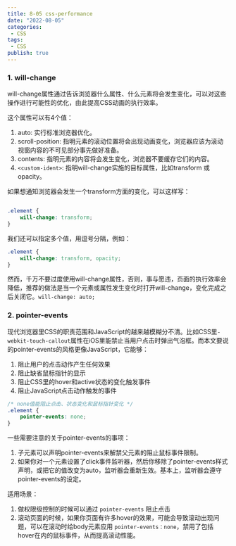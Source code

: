 ```yaml
---
title: 8-05 css-performance
date: "2022-08-05"
categories:
 - CSS
tags:
 - CSS
publish: true
---
```



### 1. will-change

will-change属性通过告诉浏览器什么属性、什么元素将会发生变化，可以对这些操作进行可能性的优化，由此提高CSS动画的执行效率。

这个属性可以有4个值：

1. auto: 实行标准浏览器优化。
2. scroll-position: 指明元素的滚动位置将会出现动画变化，浏览器应该为滚动视窗内容的不可见部分事先做好准备。
3. contents: 指明元素的内容将会发生变化，浏览器不要缓存它们的内容。
4. `<custom-ident>`: 指明will-change实施的目标属性，比如transform 或 opacity。

如果想通知浏览器会发生一个transform方面的变化，可以这样写：
```css

.element {
	will-change: transform;
}
```
我们还可以指定多个值，用逗号分隔，例如：

```css
.element {
	will-change: transform, opacity;
}
```

然而，千万不要过度使用will-change属性，否则，事与愿违，页面的执行效率会降低，推荐的做法是当一个元素或属性发生变化时打开will-change，变化完成之后关闭它。`will-change: auto;`

### 2. pointer-events
现代浏览器里CSS的职责范围和JavaScript的越来越模糊分不清。比如CSS里`-webkit-touch-callout`属性在iOS里能禁止当用户点击时弹出气泡框。而本文要说的pointer-events的风格更像JavaScript，它能够：

1. 阻止用户的点击动作产生任何效果
2. 阻止缺省鼠标指针的显示
3. 阻止CSS里的hover和active状态的变化触发事件
4. 阻止JavaScript点击动作触发的事件


```css
/* none值能阻止点击、状态变化和鼠标指针变化 */
.element {
    pointer-events: none;
}
```
一些需要注意的关于pointer-events的事项：

1. 子元素可以声明pointer-events来解禁父元素的阻止鼠标事件限制。
2. 如果你对一个元素设置了click事件监听器，然后你移除了pointer-events样式声明，或把它的值改变为auto，监听器会重新生效。基本上，监听器会遵守pointer-events的设定。

适用场景：

1. 做权限级控制的时候可以通过 `pointer-events` 阻止点击
2. 滚动页面的时候，如果你页面有许多hover的效果，可能会导致滚动出现问题，可以在滚动时给body元素应用 `pointer-events：none`，禁用了包括hover在内的鼠标事件，从而提高滚动性能。
